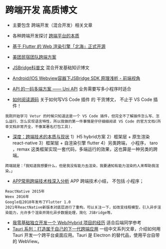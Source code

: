 # 跨端开发 高质博文
* 主要包含 跨端开发（混合开发）相关文章

* 各种跨端开发探讨 [跨端平台的本质](https://mp.weixin.qq.com/s/IyQPf3yn-mjBmWqeb8dYMg)
* [基于 Flutter 的 Web 渲染引擎「北海」正式开源](https://mp.weixin.qq.com/s/tnHbceedNsoKgMrgoTyyuA)
* [美团民宿团队跨端方案](https://www.toutiao.com/i6972135573587001886/?timestamp=1623340636&app=news_article&use_new_style=1&req_id=202106102357160101351600180C0A35AC&share_token=d39ce3ec-12cc-495e-99e0-880807a40782&group_id=6972135573587001886&wid=1626362028576)
* [JSBridge科普文](https://mp.weixin.qq.com/s/lJJjbmuOZXE25I7FIz7OVg) 混合开发基础知识博文
* [Android/IOS Webview容器下JSBridge SDK 原理浅析 - 前端视角](https://mp.weixin.qq.com/s/H4ICaFhiJZE5ZUNEZj_U8A)
* [API 的一码多端方案 —— Uni API](https://mp.weixin.qq.com/s/0lMjHYZV7zaJg1I145M7qA) 业务需要写多小程序时适合
* [如何阅读源码](https://mp.weixin.qq.com/s/wD4ERrDIPLweLvNalC8h4A) 关于如何写VS Code 插件 的 干货博文， 不止于 VS Code 插件！
```
我刚开始学习 Vetur 的时候只知道这是一个 VS Code 插件，但完全不了解插件怎么写、怎么运行、怎么实现语言特性，所以我做的第一件事情是仔仔细细阅读 VS Code 的官方文档(所幸文档非常齐全，不像某著名打包工具).
```
* [深度：跨端技术的本质与现状](https://mp.weixin.qq.com/s/hsxmYKSzZiURKmrq6Bo3jg) 1）H5 hybrid方案 2）框架层 + 原生渲染 react-native 3）框架层 + 自渲染引擎 flutter 4）另类跨端， 小程序， taro ，remax 这类框架实现一套代码，多端运行的效果，这也算是一种另类的跨端。
```
跨端就是：「我知道我想要什么，但是我没有能力去渲染，我要通知有能力渲染的人来帮助我渲染。」
```
* [APP常用跨端技术栈深入分析](https://mp.weixin.qq.com/s/-IoiOSSMOORzZXLUiZsGtw) APP 跨端技术小结， 不包括 小程序；
```
ReactNative 2015年
Weex 2016年
Google在2018年发布了Flutter 1.0
2021年ReactNative新版本对底层进行了重构，可以关注一下，如改变线程模型，引入异步渲染能力，允许多个渲染并简化异步数据处理，简化 JSBridge等。
```
* [我零基础独立开发一个 Web/Hybrid 项目的经历](https://imf.ms/web/2022/07/05/my-first-web-hybird-project-experience/) 适合后端同学参考
* [Tauri 系列：打造属于自己的下一代跨端应用](https://www.zhihu.com/column/c_1519079232848785408) 一组中文系列文章，介绍如何用 Tauri 开发一个跨平台桌面应用。Tauri 是 Electron 的替代品，使用平台自带的 WebView。
